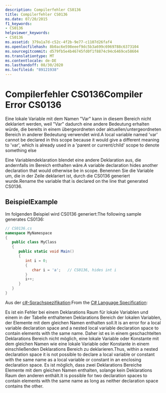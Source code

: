 ```yaml
---
description: Compilerfehler CS0136
title: Compilerfehler CS0136
ms.date: 07/20/2015
f1_keywords:
- CS0136
helpviewer_keywords:
- CS0136
ms.assetid: 379a1a7d-c52c-4f2b-9e77-c1107d26faf4
ms.openlocfilehash: 8b0ac6e598eeef9dc5b3a699c6969788c6373104
ms.sourcegitcommit: d579fb5e4b46745fd0f1f8874c94c6469ce58604
ms.translationtype: MT
ms.contentlocale: de-DE
ms.lasthandoff: 08/30/2020
ms.locfileid: "89121938"
---
```

# <a name="compiler-error-cs0136"></a><span data-ttu-id="85e47-103">Compilerfehler CS0136</span><span class="sxs-lookup"><span data-stu-id="85e47-103">Compiler Error CS0136</span></span>
<span data-ttu-id="85e47-104">Eine lokale Variable mit dem Namen "Var" kann in diesem Bereich nicht deklariert werden, weil "Var" dadurch eine andere Bedeutung erhalten würde, die bereits in einem übergeordneten oder aktuellen/untergeordneten Bereich in anderer Bedeutung verwendet wird.</span><span class="sxs-lookup"><span data-stu-id="85e47-104">A local variable named 'var' cannot be declared in this scope because it would give a different meaning to 'var', which is already used in a 'parent or current/child' scope to denote something else</span></span>  
  
 <span data-ttu-id="85e47-105">Eine Variablendeklaration blendet eine andere Deklaration aus, die andernfalls im Bereich enthalten wäre.</span><span class="sxs-lookup"><span data-stu-id="85e47-105">A variable declaration hides another declaration that would otherwise be in scope.</span></span> <span data-ttu-id="85e47-106">Benennen Sie die Variable um, die in der Zeile deklariert ist, durch die CS0136 generiert wurde.</span><span class="sxs-lookup"><span data-stu-id="85e47-106">Rename the variable that is declared on the line that generated CS0136.</span></span>  
  
## <a name="example"></a><span data-ttu-id="85e47-107">Beispiel</span><span class="sxs-lookup"><span data-stu-id="85e47-107">Example</span></span>  
 <span data-ttu-id="85e47-108">Im folgenden Beispiel wird CS0136 generiert:</span><span class="sxs-lookup"><span data-stu-id="85e47-108">The following sample generates CS0136:</span></span>  
  
```csharp
// CS0136.cs  
namespace MyNamespace  
{  
   public class MyClass  
   {  
      public static void Main()  
      {  
         int i = 0;  
         {  
            char i = 'a';   // CS0136, hides int i  
         }  
         i++;  
      }  
   }  
}  
```  
  
<span data-ttu-id="85e47-109">Aus der [c#-Sprachspezifikation](~/_csharplang/spec/basic-concepts.md#declarations):</span><span class="sxs-lookup"><span data-stu-id="85e47-109">From the [C# Language Specification](~/_csharplang/spec/basic-concepts.md#declarations):</span></span>  
  
<span data-ttu-id="85e47-110">Es ist ein Fehler bei einem Deklarations Raum für lokale Variablen und einem in der Tabelle enthaltenen Deklarations Bereich der lokalen Variablen, der Elemente mit dem gleichen Namen enthalten soll.</span><span class="sxs-lookup"><span data-stu-id="85e47-110">It is an error for a local variable declaration space and a nested local variable declaration space to contain elements with the same name.</span></span> <span data-ttu-id="85e47-111">Daher ist es in einem geschachtelten Deklarations Bereich nicht möglich, eine lokale Variable oder Konstante mit dem gleichen Namen wie eine lokale Variable oder Konstante in einem einschließenden Deklarations Bereich zu deklarieren.</span><span class="sxs-lookup"><span data-stu-id="85e47-111">Thus, within a nested declaration space it is not possible to declare a local variable or constant with the same name as a local variable or constant in an enclosing declaration space.</span></span> <span data-ttu-id="85e47-112">Es ist möglich, dass zwei Deklarations Bereiche Elemente mit dem gleichen Namen enthalten, solange kein Deklarations Raum den anderen enthält.</span><span class="sxs-lookup"><span data-stu-id="85e47-112">It is possible for two declaration spaces to contain elements with the same name as long as neither declaration space contains the other.</span></span>
